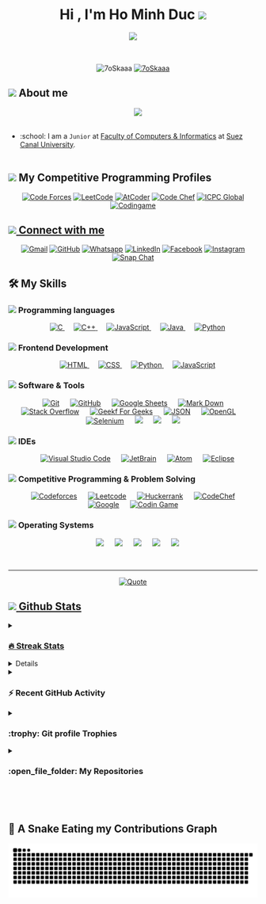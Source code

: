   <h1 align="center">Hi , I'm Ho Minh Duc <img src="https://media.giphy.com/media/hvRJCLFzcasrR4ia7z/giphy.gif" width="35"></h1>
<p align="center">
  <a href="https://github.com/DenverCoder1/readme-typing-svg"><img src="https://readme-typing-svg.herokuapp.com?font=Time+New+Roman&amp;color=%23C8BE25&amp;size=25&amp;center=true&amp;vCenter=true&amp;width=600&amp;height=100&amp;lines=Software+Engineer+@bld.ai;Computer+Science+Student;Competitive+Programmer;2x+ACPC+Finalist;Expert+on+Codeforces;Division+1+on+Codechef+(5+Stars);4+Kyu+on+Atcoder;Always+learning+new+things"></a>
</p>
<br>
<p align="center"> 
	<img src="https://komarev.com/ghpvc/?username=7oSkaaa&amp;label=Profile%20views&amp;color=0047AB&amp;style=plastic?" alt="7oSkaaa" height="25px," width="160px/"> 
	<!---
		<a href = "https://commits.top/egypt.html" target="_blank">
			<img src="https://aktive.tk/egypt/7oSkaaa?color=red" alt="Most Active Users" target="_blank" height=25px, width=250px/> 
		</a>
	-->
	<a href="https://commits.top/egypt.html" target="_blank">
		<img src="https://enfsgag3ayy6w9q.m.pipedream.net/&amp;style=plastic" alt="7oSkaaa" target="_blank" height="25px," width="250px/"> 
	</a>
</p>
<h2 id="-about-me"><picture><img src="https://github.com/7oSkaaa/7oSkaaa/blob/main/Images/about_me.gif?raw=true" width="50px"></picture> About me</h2>
<p><picture> <img align="right" src="https://github.com/7oSkaaa/7oSkaaa/blob/main/Images/Right_Side.gif?raw=true" width="250px"></picture></p>
<p><br><br></p>
<ul>
<li>:school: I am a <code>Junior</code> at <a href="http://suez.edu.eg/ar/%d9%83%d9%84%d9%8a%d8%a9-%d8%a7%d9%84%d8%ad%d8%a7%d8%b3%d8%a8%d8%a7%d8%aa-%d9%88%d8%a7%d9%84%d9%85%d8%b9%d9%84%d9%88%d9%85%d8%a7%d8%aa/">Faculty of Computers &amp; Informatics</a> at <a href="http://suez.edu.eg/ar/">Suez Canal University</a>.</li>
<!-- <li>:trophy: 2x <code>ACPC</code> Finalist.</li>
<li>:technologist: I love using Software as a solution for every <code>Problem</code>.</li>
<li>:computer: I am a competitive programmer at <code>Codeforces</code>, <code>Atcoder</code>, <code>Leetcode</code>, <code>Codechef</code>, <code>Google Contests</code>.</li>
<li>:student: I’m currently learning <code>Computer Science</code> and <code>Software Engineering</code>.</li>
<li>:nerd_face: Always <code>learning new things</code>.</li>
<li>:thinking: I’m currently open for a new <code>job opportunity</code>, this is <a href="http://lnkiy.in/Ahmed_Hossam_Resume">MY RESUME</a>.</li>
<li>:boom: You can visit <a href="https://cutt.ly/Ahmed_Hossam_Website">MY WEBSITE</a>. -->
<br>
</li>
</ul>
<h2 id="---my-competitive-programming-profiles"><picture> <img src="https://github.com/7oSkaaa/7oSkaaa/blob/main/Images/competitive_programming_profile.png?raw=true" width="40"> </picture> My Competitive Programming Profiles</h2>
<p align="center">
  <a href="https://codeforces.com/profile/7oSkaaa"><img src="https://img.icons8.com/external-tal-revivo-shadow-tal-revivo/50/000000/external-codeforces-programming-competitions-and-contests-programming-community-logo-shadow-tal-revivo.png" alt="Code Forces"></a>
	<a href="https://leetcode.com/7oSkaa/"><img src="https://img.icons8.com/external-tal-revivo-shadow-tal-revivo/50/000000/external-level-up-your-coding-skills-and-quickly-land-a-job-logo-shadow-tal-revivo.png" alt="LeetCode"></a>
	<a href="https://atcoder.jp/users/ahmed_7oSkaa"><img src="https://i.ibb.co/Q9WSjDB/logo.png" alt="AtCoder" width="60px/"></a>
	<a href="https://www.codechef.com/users/ahmed_7oskaa"><img src="https://img.icons8.com/color/50/000000/codechef.png" alt="Code Chef"></a>
	<a href="https://icpc.global/ICPCID/IW0X0CTD0ZV9"><img src="https://i.ibb.co/6J0r7rW/Daco-5610880.png" alt="ICPC Global" width="60px"></a>     
	<a href="https://www.codingame.com/profile/e5e56c7585fda3b457056b85180a4d636850344" bis_size="{&quot;x&quot;:856,&quot;y&quot;:1387,&quot;w&quot;:100,&quot;h&quot;:50,&quot;abs_x&quot;:856,&quot;abs_y&quot;:1387}"><img src="https://i.ibb.co/1MRppTC/codingame-1.png" alt="Codingame" width="100" height="50" bis_size="{&quot;x&quot;:856,&quot;y&quot;:1387,&quot;w&quot;:100,&quot;h&quot;:50,&quot;abs_x&quot;:856,&quot;abs_y&quot;:1387}" bis_id="bn_wljoxug0ox8rh7whnwu9vk">
</a></p><a href="https://www.codingame.com/profile/e5e56c7585fda3b457056b85180a4d636850344">
<h2 id="---connect-with-me"><picture> <img src="https://github.com/7oSkaaa/7oSkaaa/blob/main/Images/Connect-with-me.gif?raw=true" width="100px"> </picture> Connect with me</h2>
</a><p align="center"><a href="https://www.codingame.com/profile/e5e56c7585fda3b457056b85180a4d636850344">
	</a><a href="mailto:ahmed.7oskaa@gmail.com"><img img="" src="https://img.shields.io/badge/gmail-%23EA4335.svg?style=plastic&amp;logo=gmail&amp;logoColor=white" alt="Gmail"></a>
	<a href="https://github.com/7oSkaaa"><img src="https://img.shields.io/badge/github-%23181717.svg?style=plastic&amp;logo=github&amp;logoColor=white" alt="GitHub"></a>
	<a href="https://wa.me/0201208822340"><img src="https://img.shields.io/badge/whatsapp-%2325D366.svg?style=plastic&amp;logo=whatsapp&amp;logoColor=white" alt="Whatsapp"></a>
	<a href="https://www.linkedin.com/in/7oskaa/"><img src="https://img.shields.io/badge/linkedin-%230A66C2.svg?style=plastic&amp;logo=linkedin&amp;logoColor=white" alt="LinkedIn"></a>
	<a href="https://www.facebook.com/7oSkaaa"><img src="https://img.shields.io/badge/facebook-%231877F2.svg?style=plastic&amp;logo=facebook&amp;logoColor=white" alt="Facebook"></a>
	<a href="https://www.instagram.com/ahmed_7oskaa/"><img src="https://img.shields.io/badge/instagram-%23E4405F.svg?style=plastic&amp;logo=instagram&amp;logoColor=white" alt="Instagram"></a>
	<a href="https://msng.link/o/?ahmed.7oskaa=sc"><img src="https://img.shields.io/badge/snapchat-%23FFFC00.svg?style=plastic&amp;logo=snapchat&amp;logoColor=black" alt="Snap Chat"></a>
</p>
<h2 id="️-my-skills">🛠️ My Skills</h2>
<h3 id="----programming-languages"><picture> <img src="https://github.com/7oSkaaa/7oSkaaa/blob/main/Images/Programming_Languages.gif?raw=true" width="50px">  </picture> Programming languages</h3>
<p align="center"> 
    
  <a href="https://www.cprogramming.com/" target="_blank"> 
    <img alt="C" src="https://img.shields.io/badge/C%20-%232370ED.svg?style=plastic&amp;logo=c&amp;logoColor=white">
  </a> 
   
  <a href="https://www.w3schools.com/cpp/" target="_blank"> 
    <img alt="C++" src="https://img.shields.io/badge/C++%20-%2300599C.svg?style=plastic&amp;logo=c%2B%2B&amp;logoColor=white">
  </a> 
   
  <a href="https://developer.mozilla.org/en-US/docs/Web/JavaScript" target="_blank"> 
     <img alt="JavaScript" src="https://img.shields.io/badge/JavaScript%20-%23F7DF1E.svg?style=plastic&amp;logo=javascript&amp;logoColor=black">
   </a>
   
  <a href="https://www.java.com" target="_blank"> 
    <img alt="Java" src="https://img.shields.io/badge/Java-%23007396.svg?style=plastic&amp;logo=java&amp;logoColor=white">
  </a>
   
   <a href="https://www.python.org" target="_blank">
    <img alt="Python" src="https://img.shields.io/badge/Python%20-%2314354C.svg?style=plastic&amp;logo=python&amp;logoColor=white">
  </a>
</p>
<h3 id="----frontend-development"><picture> <img src="https://github.com/7oSkaaa/7oSkaaa/blob/main/Images/Front_End.gif?raw=true" width="50px">  </picture> Frontend Development</h3>
<p align="center"> 
    
  <a href="https://www.w3.org/html/" target="_blank"> 
   <img alt="HTML" src="https://img.shields.io/badge/HTML5%20-%23E34F26.svg?style=plastic&amp;logo=html5&amp;logoColor=white">
  </a>   
   
  <a href="https://www.w3schools.com/css/" target="_blank">
    <img alt="CSS" src="https://img.shields.io/badge/CSS%20-%231572B6.svg?style=plastic&amp;logo=css3&amp;logoColor=white">
  </a> 
   
  <a href="https://www.python.org" target="_blank">
    <img alt="Python" src="https://img.shields.io/badge/react-%2361DAFB.svg?style=plastic&amp;logo=React&amp;logoColor=black">
  </a>
   
  <a href="https://developer.mozilla.org/en-US/docs/Web/JavaScript" target="_blank"> 
     <img alt="JavaScript" src="https://img.shields.io/badge/JavaScript%20-%23F7DF1E.svg?style=plastic&amp;logo=javascript&amp;logoColor=black">
   </a>
</p>
<h3 id="----software--tools"><picture> <img src="https://github.com/7oSkaaa/7oSkaaa/blob/main/Images/Software_Tools.gif?raw=true" width="50px">  </picture> Software &amp; Tools</h3>
<p align="center">
   
    <a href="#"><img alt="Git" src="https://img.shields.io/badge/Git%20-%23F05033.svg?style=plastic&amp;logo=git&amp;logoColor=white"></a>
   
    <a href="#"><img alt="GitHub" src="https://img.shields.io/badge/github-%23181717.svg?style=plastic&amp;logo=github&amp;logoColor=white"></a>
   
    <a href="#"><img alt="Google Sheets" src="https://img.shields.io/badge/Google%20Sheets%20-%2334A853.svg?style=plastic&amp;logo=google%20sheets&amp;logoColor=white"></a>
   
    <a href="#"><img alt="Mark Down" src="https://img.shields.io/badge/Markdown-000000?style=plastic&amp;logo=markdown&amp;logoColor=white"></a>
   
    <a href="#"><img alt="Stack Overflow" src="https://img.shields.io/badge/-Stack%20Overflow-FE7A16?style=plastic&amp;logo=stack-overflow&amp;logoColor=white"></a>
   
    <a href="#"><img alt="Geekf For Geeks" src="https://img.shields.io/badge/geeksforgeeks-%230F9D58.svg?style=plastic&amp;logo=geeksforgeeks&amp;logoColor=white"></a>
   
    <a href="#"><img alt="JSON" img="" src="https://img.shields.io/badge/json-%23000000.svg?style=plastic&amp;logo=json&amp;logoColor=white"></a>
   
    <a href="#"><img alt="OpenGL" src="https://img.shields.io/badge/opengl-%235586A4.svg?style=plastic&amp;logo=opengl&amp;logoColor=white"></a>
   
    <a href="#"><img alt="Selenium" src="https://img.shields.io/badge/selenium-%2343B02A.svg?&amp;style=plastic&amp;logo=selenium&amp;logoColor=white"></a>
     
    <a href="#"><img src="https://img.shields.io/badge/latex-%23008080.svg?&amp;style=plastic&amp;logo=latex&amp;logoColor=white"></a>
     
    <a href="#"><img src="https://img.shields.io/badge/django-%23092E20.svg?&amp;style=plastic&amp;logo=django&amp;logoColor=white"></a>
     
    <a href="#"><img src="https://img.shields.io/badge/mysql-%234479A1.svg?&amp;style=plastic&amp;logo=mysql&amp;logoColor=white"></a>
</p>
<h3 id="----ides"><picture> <img src="https://github.com/7oSkaaa/7oSkaaa/blob/main/Images/IDEs.gif?raw=true" width="50px">  </picture> IDEs</h3>
<p align="center">
   
    <a href="#"><img alt="Visual Studio Code" src="https://img.shields.io/badge/Visual%20Studio%20Code-0078d7.svg?style=plastic&amp;logo=visual-studio-code&amp;logoColor=white"></a>
   
    <a href="#"><img alt="JetBrain" src="https://img.shields.io/badge/jetbrains-%23000000.svg?style=plastic&amp;logo=jetbrains&amp;logoColor=white"></a>
   
    <a href="#"><img alt="Atom" src="https://img.shields.io/badge/atom-%2366595C.svg?&amp;style=plastic&amp;logo=atom&amp;logoColor=white"></a>
   
    <a href="#"><img alt="Eclipse" src="https://img.shields.io/badge/eclipse%20ide-%232C2255.svg?&amp;style=plastic&amp;logo=eclipse%20ide&amp;logoColor=white"></a>
</p>
<h3 id="----competitive-programming--problem-solving"><picture> <img src="https://github.com/7oSkaaa/7oSkaaa/blob/main/Images/CP_PS.gif?raw=true" width="50px">  </picture> Competitive Programming &amp; Problem Solving</h3>
<p align="center">
   
    <a href="#"><img alt="Codeforces" src="https://img.shields.io/badge/codeforces%20-%231F8ACB.svg?style=plastic&amp;logo=codeforces&amp;logoColor=white"></a>	
   
    <a href="#"><img alt="Leetcode" src="https://img.shields.io/badge/leetcode%20-%23FFA116.svg?style=plastic&amp;logo=leetcode&amp;logoColor=black"></a>
   
    <a href="#"><img alt="Huckerrank" src="https://img.shields.io/badge/hackerrank-%232EC866.svg?style=plastic&amp;logo=hackerrank&amp;logoColor=white"></a>
   
    <a href="#"><img alt="CodeChef" src="https://img.shields.io/badge/codechef-%235B4638.svg?style=plastic&amp;logo=codechef&amp;logoColor=white"></a>
   
    <a href="#"><img alt="Google" src="https://img.shields.io/badge/google-%234285F4.svg?style=plastic&amp;logo=google&amp;logoColor=white"></a>
   
    <a href="#"><img alt="Codin Game" src="https://img.shields.io/badge/codingame-%23F2BB13.svg?&amp;style=plastic&amp;logo=codingame&amp;logoColor=black"></a>
</p>
<h3 id="----operating-systems"><picture> <img src="https://github.com/7oSkaaa/7oSkaaa/blob/main/Images/OS.gif?raw=true" width="50px">  </picture> Operating Systems</h3>
<p align="center">
   
    <a href="#"><img src="https://img.shields.io/badge/Linux-FCC624?style=plastic&amp;logo=linux&amp;logoColor=black"></a>
   
    <a href="#"><img src="https://img.shields.io/badge/Ubuntu-E95420?style=plastic&amp;logo=ubuntu&amp;logoColor=white"></a>
   
    <a href="#"><img src="https://img.shields.io/badge/Windows-0078D6?style=plastic&amp;logo=windows&amp;logoColor=white"></a>
   
    <a href="#"><img src="https://img.shields.io/badge/pop!_os-%2348B9C7.svg?style=plastic&amp;&amp;logo=pop!_os&amp;logoColor=white"></a>
   
    <a href="#"><img src="https://img.shields.io/badge/manjaro-%2335BF5C.svg?&amp;style=plastic&amp;logo=manjaro&amp;logoColor=white"></a>
</p>
<br> 
<hr>
<p align="center">
	<a href="https://github.com/piyushsuthar/github-readme-quotes"> <img alt="Quote" src="https://quotes-github-readme.vercel.app/api?type=horizontal&amp;theme=tokyonight&amp;animation=grow_out_in&amp;quoteCategory=programming">
</a></p><a href="https://github.com/piyushsuthar/github-readme-quotes">
<h2 id="----github-stats"><picture> <img src="https://github.com/7oSkaaa/7oSkaaa/blob/main/Images/Statistics.gif?raw=true" width="50px">  </picture> Github Stats</h2>
<details><summary><h3> 🔥 Streak Stats</h3></summary>
<hr>
<p align="center"><img src="https://github-readme-streak-stats.herokuapp.com/?user=7oSkaaa&amp;theme=tokyonight_duo" alt="7oSkaaa"></p>
</details>
</a><details><a href="https://github.com/piyushsuthar/github-readme-quotes"><summary><h3>💻 GitHub Profile Stats</h3></summary>
<hr>
</a><p align="center"><a href="https://github.com/piyushsuthar/github-readme-quotes">
    </a><a href="https://github.com/anuraghazra/github-readme-stats">
	    <img alt="7oSkaaa's Github Stats" src="https://github-readme-stats.vercel.app/api?username=7oSkaaa&amp;show_icons=true&amp;count_private=true&amp;locale=en&amp;theme=tokyonight&amp;layout=compact" height="230px"></a>
	  <img src="https://github-readme-stats.vercel.app/api/top-langs?username=7oSkaaa&amp;langs_count=10&amp;show_icons=true&amp;locale=en&amp;theme=tokyonight" alt="7oSkaaa" height="230px">
<br>
</p><p><b>Note:</b> Top languages is only a metric of the languages my public code consists of and doesn’t reflect experience or skill level.</p>
  <p></p>
</details>
<details><summary><h3>⚡ Recent GitHub Activity</h3></summary>
<hr>
<p><a href="https://github.com/7oSkaaa/github-readme-activity-graph"><img src="https://github-readme-activity-graph.cyclic.app/graph?username=7oSkaaa&amp;theme=github" alt="7oSkaa's github activity graph"></a></p>
</details>
<details><summary> <h3> :trophy: Git profile Trophies </h3></summary>
<hr>
<p align="center"> <a href="https://github.com/ryo-ma/github-profile-trophy"><img src="https://github-profile-trophy.vercel.app/?username=7oskaaa&amp;layout=compact&amp;theme=tokyonight&amp;column=4&amp;margin-w=15&amp;margin-h=15" alt="7oskaaa"></a> </p>
<p><a href="https://holopin.io/@7oskaa"><img src="https://holopin.io/api/user/board?user=7oskaa" alt="@7oskaa's Holopin board"></a></p>
</details>
<details><summary><h3> :open_file_folder: My Repositories </h3></summary>
<hr>
<div bis_skin_checked="1">
  <p align="center">
	<a href="https://github.com/7oSkaaa/LeetCode_DailyChallenge_2023">
      		<img src="https://github-readme-stats.vercel.app/api/pin/?username=7oSkaaa&amp;repo=LeetCode_DailyChallenge_2023&amp;theme=tokyonight" alt="GitHub Stats">
    	</a>
	<a href="https://github.com/7oSkaaa/Ahmed-Hossam">
      		<img src="https://github-readme-stats.vercel.app/api/pin/?username=7oSkaaa&amp;repo=Ahmed-Hossam&amp;theme=tokyonight" alt="GitHub Stats">
    	</a>
    	<a href="https://github.com/7oSkaaa/Strees_Testing">
      		<img src="https://github-readme-stats.vercel.app/api/pin/?username=7oSkaaa&amp;repo=Strees_Testing&amp;theme=tokyonight" alt="GitHub Stats">
    	</a>
    	<a href="https://github.com/7oSkaaa/CP-Templates">
      		<img src="https://github-readme-stats.vercel.app/api/pin/?username=7oSkaaa&amp;repo=CP-Templates&amp;theme=tokyonight" alt="GitHub Stats">
    	</a>
    	<a href="https://github.com/7oSkaaa/Codeforces-Polygon-Template">
      		<img src="https://github-readme-stats.vercel.app/api/pin/?username=7oSkaaa&amp;repo=Codeforces-Polygon-Template&amp;theme=tokyonight" alt="GitHub Stats">
    	</a>
	<a href="https://github.com/7oSkaaa/Some-Linux-Commands">
      		<img src="https://github-readme-stats.vercel.app/api/pin/?username=7oSkaaa&amp;repo=Some-Linux-Commands&amp;theme=tokyonight" alt="GitHub Stats">
    	</a>
	<a href="https://github.com/7oSkaaa/Shorten-Link">
      		<img src="https://github-readme-stats.vercel.app/api/pin/?username=7oSkaaa&amp;repo=Shorten-Link&amp;theme=tokyonight" alt="GitHub Stats">
    	</a>
	<a href="https://github.com/7oSkaaa/7oSkaaa">
      		<img src="https://github-readme-stats.vercel.app/api/pin/?username=7oSkaaa&amp;repo=7oSkaaa&amp;theme=tokyonight" alt="GitHub Stats">
    	</a>
	<a href="https://github.com/7oSkaaa/Competitive-Programming-Session-Content">
      		<img src="https://github-readme-stats.vercel.app/api/pin/?username=7oSkaaa&amp;repo=Competitive-Programming-Session-Content&amp;theme=tokyonight" alt="GitHub Stats">
    	</a>
	<a href="https://github.com/7oSkaaa/VS-Code-for-CP">
      		<img src="https://github-readme-stats.vercel.app/api/pin/?username=7oSkaaa&amp;repo=VS-Code-for-CP&amp;theme=tokyonight" alt="GitHub Stats">
    	</a>
	<a href="https://github.com/7oSkaaa/Sorting-Algorithms">
      		<img src="https://github-readme-stats.vercel.app/api/pin/?username=7oSkaaa&amp;repo=Sorting-Algorithms&amp;theme=tokyonight" alt="GitHub Stats">
    	</a>
	<a href="https://github.com/7oSkaaa/board-link-generator">
      		<img src="https://github-readme-stats.vercel.app/api/pin/?username=7oSkaaa&amp;repo=board-link-generator&amp;theme=tokyonight" alt="GitHub Stats">
    	</a>
	<a href="https://github.com/7oSkaaa/Tic-Tac-Toe-GUI">
      		<img src="https://github-readme-stats.vercel.app/api/pin/?username=7oSkaaa&amp;repo=Tic-Tac-Toe-GUI&amp;theme=tokyonight" alt="GitHub Stats">
    	</a>
	<a href="https://github.com/7oSkaaa/PhoneBook-System">
      		<img src="https://github-readme-stats.vercel.app/api/pin/?username=7oSkaaa&amp;repo=PhoneBook-System&amp;theme=tokyonight" alt="GitHub Stats">
    	</a>
	<a href="https://github.com/7oSkaaa/Codeforces-Sheet-Generator">
      		<img src="https://github-readme-stats.vercel.app/api/pin/?username=7oSkaaa&amp;repo=Codeforces-Sheet-Generator&amp;theme=tokyonight" alt="GitHub Stats">
    	</a>
	<a href="https://github.com/7oSkaaa/CP-Calendar">
      		<img src="https://github-readme-stats.vercel.app/api/pin/?username=7oSkaaa&amp;repo=CP-Calendar&amp;theme=tokyonight" alt="GitHub Stats">
    	</a>
	<a href="https://github.com/7oSkaaa/Codeforces-Friends-Script">
      		<img src="https://github-readme-stats.vercel.app/api/pin/?username=7oSkaaa&amp;repo=Codeforces-Friends-Script&amp;theme=tokyonight" alt="GitHub Stats">
    	</a>
	<a href="https://github.com/7oSkaaa/vJudge-Board-Scrapper">
      		<img src="https://github-readme-stats.vercel.app/api/pin/?username=7oSkaaa&amp;repo=vJudge-Board-Scrapper&amp;theme=tokyonight" alt="GitHub Stats">
    	</a>
	<a href="https://github.com/7oSkaaa/CP-Templates-Snippets">
      		<img src="https://github-readme-stats.vercel.app/api/pin/?username=7oSkaaa&amp;repo=CP-Templates-Snippets&amp;theme=tokyonight" alt="GitHub Stats">
    	</a>
	<a href="https://github.com/7oSkaaa/Udemy-Website">
      		<img src="https://github-readme-stats.vercel.app/api/pin/?username=7oSkaaa&amp;repo=Udemy-Website&amp;theme=tokyonight" alt="GitHub Stats">
    	</a>
  </p>
</div>
</details>
<p><br><br></p>
<h2 id="-a-snake-eating-my-contributions-graph">🐍 A Snake Eating my Contributions Graph</h2>
<p align="center">
	<img src="https://github.com/7oSkaaa/7oSkaaa/blob/output/github-contribution-grid-snake.svg?" alt="Snake Game">
</p> 
